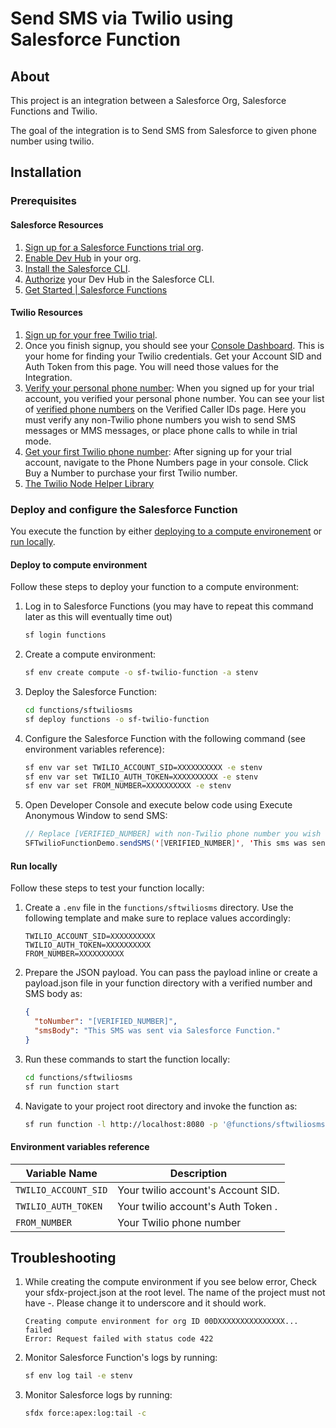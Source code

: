 # Send SMS via Twilio using Salesforce Function

## About

This project is an integration between a Salesforce Org, Salesforce Functions and Twilio.

The goal of the integration is to Send SMS from Salesforce to given phone number using twilio.

## Installation

### Prerequisites

#### Salesforce Resources

1. [Sign up for a Salesforce Functions trial org](https://functions.salesforce.com/signups/).
1. [Enable Dev Hub](https://help.salesforce.com/s/articleView?id=sf.sfdx_setup_enable_devhub.htm&type=5) in your org.
1. [Install the Salesforce CLI](https://developer.salesforce.com/tools/sfdxcli).
1. [Authorize](https://developer.salesforce.com/docs/atlas.en-us.sfdx_dev.meta/sfdx_dev/sfdx_dev_auth.htm) your Dev Hub in the Salesforce CLI.
1. [Get Started | Salesforce Functions](https://developer.salesforce.com/docs/platform/functions/guide/index.html)

#### Twilio Resources

1. [Sign up for your free Twilio trial](https://www.twilio.com/try-twilio).
1. Once you finish signup, you should see your [Console Dashboard](https://www.twilio.com/console). This is your home for finding your Twilio credentials. Get your Account SID and Auth Token from this page. You will need those values for the Integration.
1. [Verify your personal phone number](https://www.twilio.com/console/phone-numbers): When you signed up for your trial account, you verified your personal phone number. You can see your list of [verified phone numbers](https://www.twilio.com/console/phone-numbers/verified) on the Verified Caller IDs page. Here you must verify any non-Twilio phone numbers you wish to send SMS messages or MMS messages, or place phone calls to while in trial mode.
1. [Get your first Twilio phone number](https://www.twilio.com/console/phone-numbers/incoming): After signing up for your trial account, navigate to the Phone Numbers page in your console. Click Buy a Number to purchase your first Twilio number.
1. [The Twilio Node Helper Library](https://www.twilio.com/docs/node/install)

### Deploy and configure the Salesforce Function

You execute the function by either [deploying to a compute environement](#deploy-to-compute-environment) or [run locally](#run-locally).

<!--Make sure to refer to the relevant section and check the [environment variables reference](#environment-variables-reference) section for the appropriate configuration.-->

#### Deploy to compute environment

Follow these steps to deploy your function to a compute environment:

1. Log in to Salesforce Functions (you may have to repeat this command later as this will eventually time out)

   ```sh
   sf login functions
   ```

1. Create a compute environment:

   ```sh
   sf env create compute -o sf-twilio-function -a stenv
   ```

1. Deploy the Salesforce Function:

   ```sh
   cd functions/sftwiliosms
   sf deploy functions -o sf-twilio-function
   ```

1. Configure the Salesforce Function with the following command (see environment variables reference):

   ```sh
   sf env var set TWILIO_ACCOUNT_SID=XXXXXXXXXX -e stenv
   sf env var set TWILIO_AUTH_TOKEN=XXXXXXXXXX -e stenv
   sf env var set FROM_NUMBER=XXXXXXXXXX -e stenv
   ```

1. Open Developer Console and execute below code using Execute Anonymous Window to send SMS:
   ```java
   // Replace [VERIFIED_NUMBER] with non-Twilio phone number you wish to send SMS to.
   SFTwilioFunctionDemo.sendSMS('[VERIFIED_NUMBER]', 'This sms was sent from twili using Salesforce Function.');
   ```

#### Run locally

Follow these steps to test your function locally:

1. Create a `.env` file in the `functions/sftwiliosms` directory. Use the following template and make sure to replace values accordingly:

   ```properties
   TWILIO_ACCOUNT_SID=XXXXXXXXXX
   TWILIO_AUTH_TOKEN=XXXXXXXXXX
   FROM_NUMBER=XXXXXXXXXX
   ```

1. Prepare the JSON payload. You can pass the payload inline or create a payload.json file in your function directory with a verified number and SMS body as:

   ```json
   {
     "toNumber": "[VERIFIED_NUMBER]",
     "smsBody": "This SMS was sent via Salesforce Function."
   }
   ```

1. Run these commands to start the function locally:

   ```sh
   cd functions/sftwiliosms
   sf run function start
   ```

1. Navigate to your project root directory and invoke the function as:
   ```sh
   sf run function -l http://localhost:8080 -p '@functions/sftwiliosms/payload.json'
   ```

#### Environment variables reference

| Variable Name        | Description                        |
| -------------------- | ---------------------------------- |
| `TWILIO_ACCOUNT_SID` | Your twilio account's Account SID. |
| `TWILIO_AUTH_TOKEN`  | Your twilio account's Auth Token . |
| `FROM_NUMBER`        | Your Twilio phone number           |

## Troubleshooting

1. While creating the compute environment if you see below error, Check your sfdx-project.json at the root level. The name of the project must not have -. Please change it to underscore and it should work.

   ```
   Creating compute environment for org ID 00DXXXXXXXXXXXXXXX... failed
   Error: Request failed with status code 422
   ```

1. Monitor Salesforce Function's logs by running:

   ```sh
   sf env log tail -e stenv
   ```

1. Monitor Salesforce logs by running:

   ```sh
   sfdx force:apex:log:tail -c
   ```
